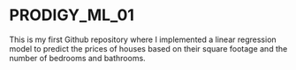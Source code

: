 # PRODIGY_ML_01
This is my first Github repository where I implemented a linear regression model to predict the prices of houses based on their square footage and the number of bedrooms and bathrooms.
